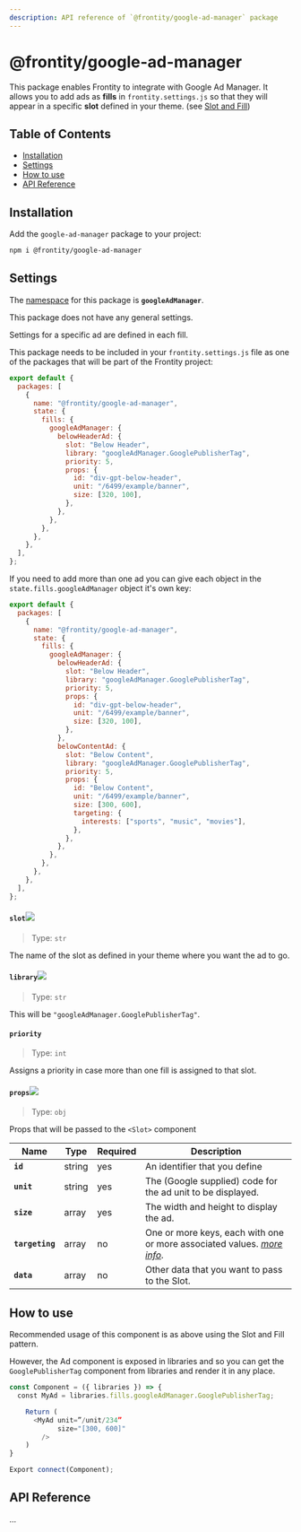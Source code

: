 ```yaml
---
description: API reference of `@frontity/google-ad-manager` package
---
```


# @frontity/google-ad-manager

This package enables Frontity to integrate with Google Ad Manager. It allows you to add ads as **fills** in `frontity.settings.js` so that they will appear in a specific **slot** defined in your theme. (see [Slot and Fill](../core-package/frontity.md#slot))

## Table of Contents

<!-- toc -->

- [Installation](#installation)
- [Settings](#settings)
- [How to use](#how-to-use)
- [API Reference](#api-reference)

<!-- tocstop -->

## Installation

Add the `google-ad-manager` package to your project:

```bash
npm i @frontity/google-ad-manager
```

## Settings

The [namespace](https://docs.frontity.org/learning-frontity/namespaces) for this package is **`googleAdManager`**.

This package does not have any general settings.

Settings for a specific ad are defined in each fill.

This package needs to be included in your `frontity.settings.js` file as one of the packages that will be part of the Frontity project:

```js
export default {
  packages: [
    {
      name: "@frontity/google-ad-manager",
      state: {
        fills: {
          googleAdManager: {
            belowHeaderAd: {
              slot: "Below Header",
              library: "googleAdManager.GooglePublisherTag",
              priority: 5,
              props: {
                id: "div-gpt-below-header",
                unit: "/6499/example/banner",
                size: [320, 100],
              },
            },
          },
        },
      },
    },
  ],
};
```

If you need to add more than one ad you can give each object in the `state.fills.googleAdManager` object it's own key:

```js
export default {
  packages: [
    {
      name: "@frontity/google-ad-manager",
      state: {
        fills: {
          googleAdManager: {
            belowHeaderAd: {
              slot: "Below Header",
              library: "googleAdManager.GooglePublisherTag",
              priority: 5,
              props: {
                id: "div-gpt-below-header",
                unit: "/6499/example/banner",
                size: [320, 100],
              },
            },
            belowContentAd: {
              slot: "Below Content",
              library: "googleAdManager.GooglePublisherTag",
              priority: 5,
              props: {
                id: "Below Content",
                unit: "/6499/example/banner",
                size: [300, 600],
                targeting: {
                  interests: ["sports", "music", "movies"],
                },
              },
            },
          },
        },
      },
    },
  ],
};
```

#### `slot`<img src="https://img.shields.io/badge/REQUIRED-red.svg" >

> Type: `str`

The name of the slot as defined in your theme where you want the ad to go.

#### `library`<img src="https://img.shields.io/badge/REQUIRED-red.svg" >

> Type: `str`

This will be `"googleAdManager.GooglePublisherTag"`.

#### `priority`

> Type: `int`

Assigns a priority in case more than one fill is assigned to that slot.

#### `props`<img src="https://img.shields.io/badge/REQUIRED-red.svg" >

> Type: `obj`

Props that will be passed to the `<Slot>` component

| Name            | Type   | Required | Description                                                                                                                                       |
| --------------- | ------ | -------- | ------------------------------------------------------------------------------------------------------------------------------------------------- |
| **`id`**        | string | yes      | An identifier that you define                                                                                                                     |
| **`unit`**      | string | yes      | The (Google supplied) code for the ad unit to be displayed.                                                                                       |
| **`size`**      | array  | yes      | The width and height to display the ad.                                                                                                           |
| **`targeting`** | array  | no       | One or more keys, each with one or more associated values. _[more info](https://developers.google.com/publisher-tag/guides/key-value-targeting)_. |
| **`data`**      | array  | no       | Other data that you want to pass to the Slot.                                                                                                     |

## How to use

Recommended usage of this component is as above using the Slot and Fill pattern.

However, the Ad component is exposed in libraries and so you can get the `GooglePublisherTag` component from libraries and render it in any place.

```js
const Component = ({ libraries }) => {
  const MyAd = libraries.fills.googleAdManager.GooglePublisherTag;

	Return (
	  <MyAd unit=”/unit/234”
	        size="[300, 600]"
		/>
	)
}

Export connect(Component);
```

## API Reference

...
